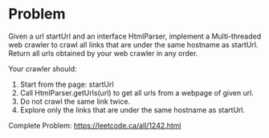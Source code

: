 # Problem

Given a url startUrl and an interface HtmlParser, implement a Multi-threaded web crawler to crawl all links that are under the same hostname as startUrl. Return all urls obtained by your web crawler in any order.

Your crawler should:

1. Start from the page: startUrl
2. Call HtmlParser.getUrls(url) to get all urls from a webpage of given url.
3. Do not crawl the same link twice.
4. Explore only the links that are under the same hostname as startUrl.

Complete Problem: https://leetcode.ca/all/1242.html

